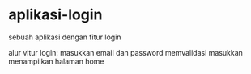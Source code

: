 # aplikasi-login
sebuah aplikasi dengan fitur login

alur vitur login:
masukkan email dan password
memvalidasi masukkan
menampilkan halaman home
